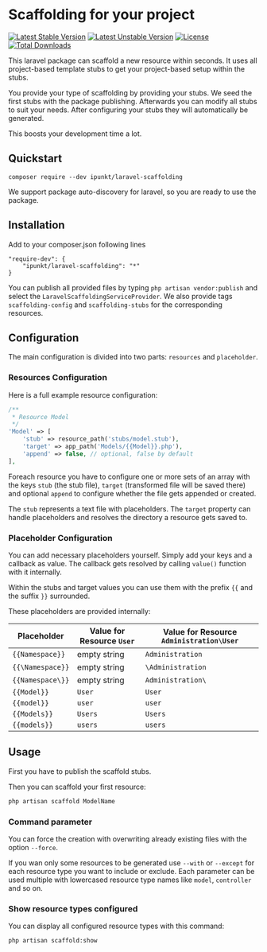 # Scaffolding for your project

[![Latest Stable Version](https://poser.pugx.org/ipunkt/laravel-scaffolding/v/stable.svg)](https://packagist.org/packages/ipunkt/laravel-scaffolding) [![Latest Unstable Version](https://poser.pugx.org/ipunkt/laravel-scaffolding/v/unstable.svg)](https://packagist.org/packages/ipunkt/laravel-scaffolding) [![License](https://poser.pugx.org/ipunkt/laravel-scaffolding/license.svg)](https://packagist.org/packages/ipunkt/laravel-scaffolding) [![Total Downloads](https://poser.pugx.org/ipunkt/laravel-scaffolding/downloads.svg)](https://packagist.org/packages/ipunkt/laravel-scaffolding)

This laravel package can scaffold a new resource within seconds. It uses all project-based template stubs to get your project-based setup within the stubs.

You provide your type of scaffolding by providing your stubs. We seed the first stubs with the package publishing. Afterwards you can modify all stubs to suit your needs. After configuring your stubs they will automatically be generated.

This boosts your development time a lot.

## Quickstart

```
composer require --dev ipunkt/laravel-scaffolding
```

We support package auto-discovery for laravel, so you are ready to use the package.


## Installation

Add to your composer.json following lines

	"require-dev": {
		"ipunkt/laravel-scaffolding": "*"
	}

You can publish all provided files by typing `php artisan vendor:publish` and select the `LaravelScaffoldingServiceProvider`. We also provide tags `scaffolding-config` and `scaffolding-stubs` for the corresponding resources.

## Configuration

The main configuration is divided into two parts: `resources` and `placeholder`.

### Resources Configuration

Here is a full example resource configuration:
```php
/**
 * Resource Model
 */
'Model' => [
	'stub' => resource_path('stubs/model.stub'),
	'target' => app_path('Models/{{Model}}.php'),
	'append' => false, // optional, false by default
],
```

Foreach resource you have to configure one or more sets of an array with the keys `stub` (the stub file), `target` (transformed file will be saved there) and optional `append` to configure whether the file gets appended or created.

The `stub` represents a text file with placeholders. The `target` property can handle placeholders and resolves the directory a resource gets saved to.

### Placeholder Configuration

You can add necessary placeholders yourself. Simply add your keys and a callback as value. The callback gets resolved by calling `value()` function with it internally.

Within the stubs and target values you can use them with the prefix `{{` and the suffix `}}` surrounded.

These placeholders are provided internally:

| Placeholder | Value for Resource `User` | Value for Resource `Administration\User` |
| --- | --- | --- |
| `{{Namespace}}` | empty string | `Administration` |
| `{{\Namespace}}` | empty string | `\Administration` |
| `{{Namespace\}}` | empty string | `Administration\` |
| `{{Model}}` | `User` | `User` |
| `{{model}}` | `user` | `user` |
| `{{Models}}` | `Users` | `Users` |
| `{{models}}` | `users` | `users` |

## Usage

First you have to publish the scaffold stubs.

Then you can scaffold your first resource:
```bash
php artisan scaffold ModelName
```

### Command parameter

You can force the creation with overwriting already existing files with the option `--force`.

If you wan only some resources to be generated use `--with` or `--except` for each resource type you want to include or exclude. Each parameter can be used multiple with lowercased resource type names like `model`, `controller` and so on.

### Show resource types configured

You can display all configured resource types with this command:
```bash
php artisan scaffold:show
```
